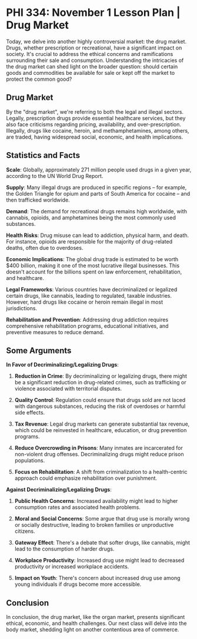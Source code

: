 # PHI 334: November 1 Lesson Plan | Drug Market 

Today, we delve into another highly controversial market: the drug market. Drugs, whether prescription or recreational, have a significant impact on society. It's crucial to address the ethical concerns and ramifications surrounding their sale and consumption. Understanding the intricacies of the drug market can shed light on the broader question: should certain goods and commodities be available for sale or kept off the market to protect the common good?

## Drug Market

By the "drug market", we're referring to both the legal and illegal sectors. Legally, prescription drugs provide essential healthcare services, but they also face criticisms regarding pricing, availability, and over-prescription. Illegally, drugs like cocaine, heroin, and methamphetamines, among others, are traded, having widespread social, economic, and health implications.

## Statistics and Facts

**Scale**: Globally, approximately 271 million people used drugs in a given year, according to the UN World Drug Report.

**Supply**: Many illegal drugs are produced in specific regions – for example, the Golden Triangle for opium and parts of South America for cocaine – and then trafficked worldwide.

**Demand**: The demand for recreational drugs remains high worldwide, with cannabis, opioids, and amphetamines being the most commonly used substances.

**Health Risks**: Drug misuse can lead to addiction, physical harm, and death. For instance, opioids are responsible for the majority of drug-related deaths, often due to overdoses.

**Economic Implications**: The global drug trade is estimated to be worth $400 billion, making it one of the most lucrative illegal businesses. This doesn't account for the billions spent on law enforcement, rehabilitation, and healthcare.

**Legal Frameworks**: Various countries have decriminalized or legalized certain drugs, like cannabis, leading to regulated, taxable industries. However, hard drugs like cocaine or heroin remain illegal in most jurisdictions.

**Rehabilitation and Prevention**: Addressing drug addiction requires comprehensive rehabilitation programs, educational initiatives, and preventive measures to reduce demand.

## Some Arguments

**In Favor of Decriminalizing/Legalizing Drugs**:

1. **Reduction in Crime**: By decriminalizing or legalizing drugs, there might be a significant reduction in drug-related crimes, such as trafficking or violence associated with territorial disputes.
  
2. **Quality Control**: Regulation could ensure that drugs sold are not laced with dangerous substances, reducing the risk of overdoses or harmful side effects.
  
3. **Tax Revenue**: Legal drug markets can generate substantial tax revenue, which could be reinvested in healthcare, education, or drug prevention programs.
  
4. **Reduce Overcrowding in Prisons**: Many inmates are incarcerated for non-violent drug offenses. Decriminalizing drugs might reduce prison populations.
  
5. **Focus on Rehabilitation**: A shift from criminalization to a health-centric approach could emphasize rehabilitation over punishment.

**Against Decriminalizing/Legalizing Drugs**:

1. **Public Health Concerns**: Increased availability might lead to higher consumption rates and associated health problems.
  
2. **Moral and Social Concerns**: Some argue that drug use is morally wrong or socially destructive, leading to broken families or unproductive citizens.
  
3. **Gateway Effect**: There's a debate that softer drugs, like cannabis, might lead to the consumption of harder drugs.
  
4. **Workplace Productivity**: Increased drug use might lead to decreased productivity or increased workplace accidents.
  
5. **Impact on Youth**: There's concern about increased drug use among young individuals if drugs become more accessible.

## Conclusion 

In conclusion, the drug market, like the organ market, presents significant ethical, economic, and health challenges. Our next class will delve into the body market, shedding light on another contentious area of commerce.